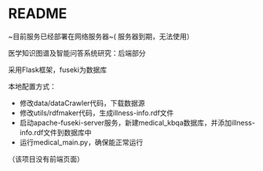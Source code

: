 # README

~目前服务已经部署在网络服务器~( 服务器到期，无法使用）

医学知识图谱及智能问答系统研究：后端部分

采用Flask框架，fuseki为数据库

本地配置方式：

* 修改data/dataCrawler代码，下载数据源
* 修改utils/rdfmaker代码，生成illness-info.rdf文件
* 启动apache-fuseki-server服务，新建medical_kbqa数据库，并添加illness-info.rdf文件到数据库中
* 运行medical_main.py，确保能正常运行

（该项目没有前端页面）

